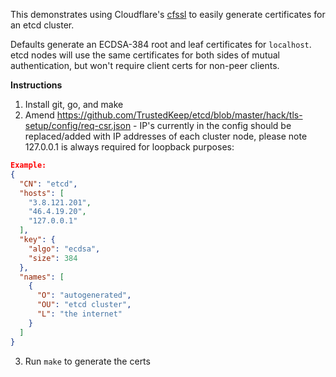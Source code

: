 This demonstrates using Cloudflare's [cfssl](https://github.com/cloudflare/cfssl) to easily generate certificates for an etcd cluster.

Defaults generate an ECDSA-384 root and leaf certificates for `localhost`. etcd nodes will use the same certificates for both sides of mutual authentication, but won't require client certs for non-peer clients.

**Instructions**

1. Install git, go, and make
2. Amend https://github.com/TrustedKeep/etcd/blob/master/hack/tls-setup/config/req-csr.json - IP's currently in the config should be replaced/added with IP addresses of each cluster node, please note 127.0.0.1 is always required for loopback purposes:
```json
Example:
{
  "CN": "etcd",
  "hosts": [
    "3.8.121.201",
    "46.4.19.20",
    "127.0.0.1"
  ],
  "key": {
    "algo": "ecdsa",
    "size": 384
  },
  "names": [
    {
      "O": "autogenerated",
      "OU": "etcd cluster",
      "L": "the internet"
    }
  ]
}
```
3. Run `make` to generate the certs

